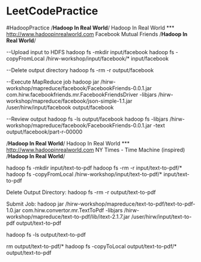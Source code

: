 # LeetCodePractice
#HadoopPractice
/**************Hadoop In Real World**************/
Hadoop In Real World *** http://www.hadoopinrealworld.com
Facebook Mutual Friends
/**************Hadoop In Real World**************/

--Upload input to HDFS
hadoop fs -mkdir input/facebook
hadoop fs -copyFromLocal /hirw-workshop/input/facebook/* input/facebook

--Delete output directory
hadoop fs -rm -r output/facebook

--Execute MapReduce job
hadoop jar /hirw-workshop/mapreduce/facebook/FacebookFriends-0.0.1.jar com.hirw.facebookfriends.mr.FacebookFriendsDriver  -libjars /hirw-workshop/mapreduce/facebook/json-simple-1.1.jar /user/hirw/input/facebook output/facebook

--Review output
hadoop fs -ls output/facebook
hadoop fs -libjars /hirw-workshop/mapreduce/facebook/FacebookFriends-0.0.1.jar -text output/facebook/part-r-00000

/**************Hadoop In Real World**************/
Hadoop In Real World *** http://www.hadoopinrealworld.com
NY Times - Time Machine (inspired)
/**************Hadoop In Real World**************/

hadoop fs -mkdir input/text-to-pdf
hadoop fs -rm -r input/text-to-pdf/*
hadoop fs -copyFromLocal /hirw-workshop/input/text-to-pdf/* input/text-to-pdf

Delete Output Directory: 
hadoop fs -rm -r output/text-to-pdf

Submit Job: 
hadoop jar /hirw-workshop/mapreduce/text-to-pdf/text-to-pdf-1.0.jar com.hirw.convertor.mr.TextToPdf -libjars /hirw-workshop/mapreduce/text-to-pdf/lib/itext-2.1.7.jar /user/hirw/input/text-to-pdf output/text-to-pdf

hadoop fs -ls output/text-to-pdf

rm output/text-to-pdf/*
hadoop fs -copyToLocal output/text-to-pdf/* output/text-to-pdf

